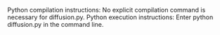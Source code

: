 Python compilation instructions: No explicit compilation command is necessary for diffusion.py.
Python execution instructions: Enter python diffusion.py in the command line.
